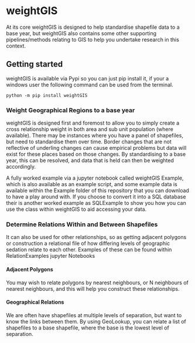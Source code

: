 # weightGIS

At its core weightGIS is designed to help standardise shapefile data to a base year, but weightGIS also contains some 
other supporting pipelines/methods relating to GIS to help you undertake research in this context. 

## Getting started
weightGIS is available via Pypi so you can just pip install it, if your a windows user the following command can
be used from the terminal. 

```shell script
python -m pip install weightGIS
```

### Weight Geographical Regions to a base year
weightGIS is designed first and foremost to allow you to simply create a cross relationship weight in both area and sub 
unit population (where available). There may be instances where you have a panel of shapefiles, but need to standardise 
them over time. Border changes that are not reflective of underling changes can cause empirical problems but data will 
exist for these places based on those changes. By standardising to a base year, this can be resolved, and data that is 
held can then be weighted accordingly. 

A fully worked example via a jupyter notebook called weightGIS Example, which is also available as an example script, 
and some example data is available within the Example folder of this repository that you can download to have a play 
around with. If you choose to convert it into a SQL database their is another worked example as SQLExample to show you
how you can use the class within weightGIS to aid accessing your data.

### Determine Relations Within and Between Shapefiles 
It can also be used for other relationships, so as getting adjacent polygons or construction a relational file of how
differing levels of geographic sedation relate to each other. Examples of these can be found within RelationExamples
jupyter Notebooks

#### Adjacent Polygons
You may wish to relate polygons by nearest neighbours, or N neighbours of nearest neighbours, and this will help you
construct these relationships.

#### Geographical Relations
We are often have shapefiles at multiple levels of separation, but want to know the links between them. By using 
GeoLookup, you can relate a list of shapefiles to a base shapefile, where the base is the lowest level of separation.


